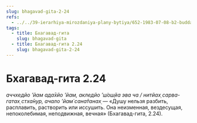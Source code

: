 ```yaml
---
slug: bhagavad-gita-2-24
refs:
  - ../../39-ierarhiya-mirozdaniya-plany-bytiya/652-1983-07-08-b2-budda-shankara-ramanudzha-i-shri-chajtanya-ob-izmereniyah-duhovnogo-bytiya.md
tags:
  - title: Бхагавад-гита
    slug: bhagavad-gita
  - title: Бхагавад-гита 2.24
    slug: bhagavad-gita-2-24
---
```


# Бхагавад-гита 2.24

*аччхедйо ’йам ада̄хйо ’йам, акледйо ’ш́ош̣йа эва ча / нитйах̣ сарва-гатах̣ стха̄н̣ур, ачало ’йам̇ сана̄танах̣* — «Душу нельзя разбить, расплавить, растворить или иссушить. Она неизменная, вездесущая, непоколебимая, неподвижная, вечная» (Бхагавад-гита, 2.24).
